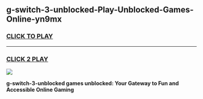 
## g-switch-3-unblocked-Play-Unblocked-Games-Online-yn9mx
<h3>
<a href="https://premium76.site?title=g-switch-3-unblocked&ref=25A">CLICK TO PLAY</a></h3>
<hr>

<h3>
<a href="https://premium76.site?title=g-switch-3-unblocked&ref=25A">CLICK 2 PLAY</a>
  
</h3>

<a href="https://premium76.site?title=g-switch-3-unblocked&ref=25A"><img src="https://clearcache.store/games.png"></a>


**g-switch-3-unblocked games unblocked: Your Gateway to Fun and Accessible Online Gaming**
